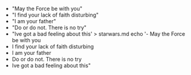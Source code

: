 - "May the Force be with you"
- "I find your lack of faith disturbing"
- "I am your father"
- "Do or do not. There is no try"
- "Ive got a bad feeling about this' > starwars.md
echo '- May the Force be with you
- I find your lack of faith disturbing
- I am your father
- Do or do not. There is no try
- Ive got a bad feeling about this"
